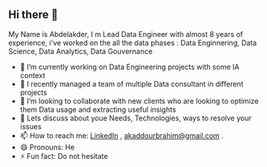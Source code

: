 ## Hi there 👋
 My Name is Abdelakder, I m Lead Data Engineer with almost 8 years of experience, i've worked on the all the data phases : Data Enginnering, Data Science, Data Analytics, Data Gouvernance
 
- 🔭 I’m currently working on Data Engineering projects with some IA context
- 🌱 I recently managed a team of multiple Data consultant in different projects
- 👯 I’m looking to collaborate with new clients who are looking to optimize them Data usage and extracting useful insights
- 💬 Lets discuss about youe Needs, Technologies, ways to resolve your issues 
- 📫 How to reach me: [LinkedIn](https://www.linkedin.com/in/abdelkader-kaddour-brahim-a54618111/) , akaddourbrahim@gmail.com .
- 😄 Pronouns: He
- ⚡ Fun fact: Do not hesitate

<!--
**Abdelkader-Kaddour-Brahim/Abdelkader-Kaddour-Brahim** is a ✨ _special_ ✨ repository because its `README.md` (this file) appears on your GitHub profile.

Here are some ideas to get you started:

- 🔭 I’m currently working on ...
- 🌱 I’m currently learning ...
- 👯 I’m looking to collaborate on ...
- 🤔 I’m looking for help with ...
- 💬 Ask me about ...
- 📫 How to reach me: ...
- 😄 Pronouns: ...
- ⚡ Fun fact: ...
--> 

